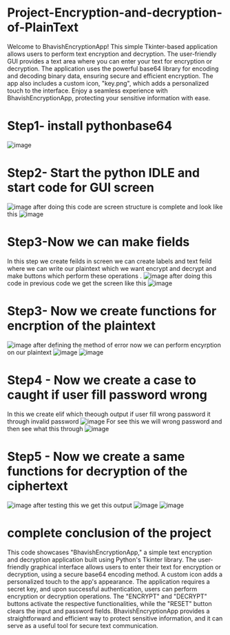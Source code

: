 # Project-Encryption-and-decryption-of-PlainText
Welcome to BhavishEncryptionApp! This simple Tkinter-based application allows users to perform text encryption and decryption. The user-friendly GUI provides a text area where you can enter your text for encryption or decryption. The application uses the powerful base64 library for encoding and decoding binary data, ensuring secure and efficient encryption. The app also includes a custom icon, "key.png", which adds a personalized touch to the interface. Enjoy a seamless experience with BhavishEncryptionApp, protecting your sensitive information with ease.

# Step1- install pythonbase64
![image](https://github.com/bhavish95/Project-Encryption-and-decryption-of-PlainText/assets/111994995/8b1a161c-f77f-4029-b96e-8e69e56ab1db)

# Step2- Start the python IDLE and start code for GUI screen 
![image](https://github.com/bhavish95/Project-Encryption-and-decryption-of-PlainText/assets/111994995/5065a35d-7a2d-4cd1-abbd-2daea792c897)
 after doing this code are screen structure is complete and look like this 
![image](https://github.com/bhavish95/Project-Encryption-and-decryption-of-PlainText/assets/111994995/a9c14de1-8ad4-496a-8794-2dc165f41fd9)

# Step3-Now we can make fields
In this step we create feilds in screen we can create labels and text feild where we can write our plaintext which we want encrypt and decrypt and make buttons which perform these operations .
![image](https://github.com/bhavish95/Project-Encryption-and-decryption-of-PlainText/assets/111994995/fd92be18-7702-472c-ab0e-58b7437f442e)
 after doing this code in previous code we get the screen like this 
![image](https://github.com/bhavish95/Project-Encryption-and-decryption-of-PlainText/assets/111994995/5b155752-1e67-4cb2-9f59-c96e69b5d441)

# Step3- Now we create functions for encrption of the plaintext 
![image](https://github.com/bhavish95/Project-Encryption-and-decryption-of-PlainText/assets/111994995/45775318-8123-4d00-85b6-71b0615cf06b)
after defining the method of error now we can perform encyrption on our plaintext
![image](https://github.com/bhavish95/Project-Encryption-and-decryption-of-PlainText/assets/111994995/c2d86566-8dce-4485-bcdf-bc7734cc993c)
![image](https://github.com/bhavish95/Project-Encryption-and-decryption-of-PlainText/assets/111994995/0c189cb0-a8ed-409e-b5f6-cdc6f489794a)

# Step4 - Now we create a case to caught if user fill password wrong
In this we create elif which theough output if user fill wrong password it through invalid password 
![image](https://github.com/bhavish95/Project-Encryption-and-decryption-of-PlainText/assets/111994995/9aa4c4bf-dd83-42c9-9d5c-21459b674b4d)
For see this we will wrong password and then see what this through
![image](https://github.com/bhavish95/Project-Encryption-and-decryption-of-PlainText/assets/111994995/a54256f8-28ec-43c5-9e50-6ca0a8a47edf)
# Step5 - Now we create a same functions for decryption of the ciphertext
![image](https://github.com/bhavish95/Project-Encryption-and-decryption-of-PlainText/assets/111994995/47e373db-1b6e-413a-8da5-905312a702ab)
after testing this we get this output
![image](https://github.com/bhavish95/Project-Encryption-and-decryption-of-PlainText/assets/111994995/beead608-df58-41a4-9f2f-531592b3be0b)
![image](https://github.com/bhavish95/Project-Encryption-and-decryption-of-PlainText/assets/111994995/eeabcfbf-a4fe-4ef6-a9df-8812c1c32c4f)

# complete conclusion of the project
This code showcases "BhavishEncryptionApp," a simple text encryption and decryption application built using Python's Tkinter library. The user-friendly graphical interface allows users to enter their text for encryption or decryption, using a secure base64 encoding method. A custom icon adds a personalized touch to the app's appearance. The application requires a secret key, and upon successful authentication, users can perform encryption or decryption operations. The "ENCRYPT" and "DECRYPT" buttons activate the respective functionalities, while the "RESET" button clears the input and password fields. BhavishEncryptionApp provides a straightforward and efficient way to protect sensitive information, and it can serve as a useful tool for secure text communication.
